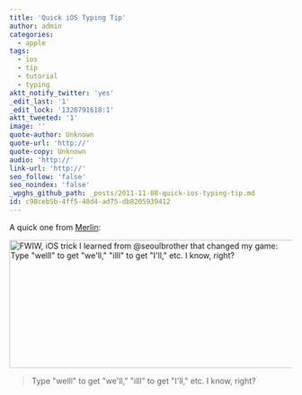 ```yaml
---
title: 'Quick iOS Typing Tip'
author: admin
categories:
  - apple
tags:
  - ios
  - tip
  - tutorial
  - typing
aktt_notify_twitter: 'yes'
_edit_last: '1'
_edit_lock: '1320791618:1'
aktt_tweeted: '1'
image: ''
quote-author: Unknown
quote-url: 'http://'
quote-copy: Unknown
audio: 'http://'
link-url: 'http://'
seo_follow: 'false'
seo_noindex: 'false'
_wpghs_github_path: _posts/2011-11-08-quick-ios-typing-tip.md
id: c98ceb5b-4ff5-48d4-ad75-db8205939412
---
```

<p>A quick one from <a href="http://twitter.com/#!/hotdogsladies/statuses/133989653782077440">Merlin</a>:</p>
<p><a href="http://twitter.com/#!/hotdogsladies/statuses/133989653782077440"><img src="https://chrisenns.com/wp-content/uploads/2011/11/Screen-Shot-2011-11-08-at-4.29.55-PM.png" alt="FWIW, iOS trick I learned from @seoulbrother that changed my game: Type &quot;welll&quot; to get &quot;we&#039;ll,&quot; &quot;illl&quot; to get &quot;I&#039;ll,&quot; etc. I know, right?" title="Twitter iOS Typing Tip" width="506" height="228" class="aligncenter size-full wp-image-19758" /></a></p>
<blockquote><p>Type "welll" to get "we'll," "illl" to get "I'll," etc. I know, right?</p></blockquote>
